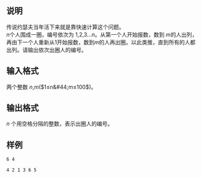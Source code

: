 <h2>说明</h2>

传说约瑟夫当年活下来就是靠快速计算这个问题。<br />
$n$个人围成一圈，编号依次为 $1$&#44;$2$&#44;$3$…$n$。从第一个人开始报数，数到 $m$的人出列，再由下一个人重新从$1$开始报数，数到$m$的人再出圈。以此类推，直到所有的人都出列。请输出依次出圈人的编号。
<h2>输入格式</h2>

两个整数 $n$&#44;$m$($1≤n&#44;m≤100$)。

<h2>输出格式</h2>

$n$ 个用空格分隔的整数，表示出圈人的编号。

<h2>样例</h2>
<pre><code class="language-input1">6 4</code></pre><pre><code class="language-output1">4 2 1 3 6 5</code></pre>
